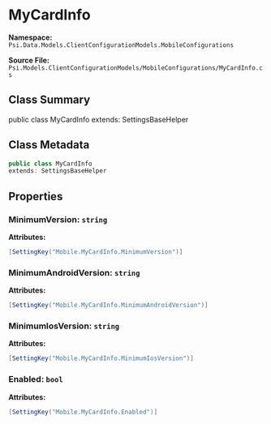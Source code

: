 # MyCardInfo

**Namespace:** `Psi.Data.Models.ClientConfigurationModels.MobileConfigurations`

**Source File:** `Psi.Models.ClientConfigurationModels/MobileConfigurations/MyCardInfo.cs`

## Class Summary

public class MyCardInfo
extends: SettingsBaseHelper

## Class Metadata

```typescript
public class MyCardInfo
extends: SettingsBaseHelper
```

## Properties

### MinimumVersion: `string`

**Attributes:**
```csharp
[SettingKey("Mobile.MyCardInfo.MinimumVersion")]
```

### MinimumAndroidVersion: `string`

**Attributes:**
```csharp
[SettingKey("Mobile.MyCardInfo.MinimumAndroidVersion")]
```

### MinimumIosVersion: `string`

**Attributes:**
```csharp
[SettingKey("Mobile.MyCardInfo.MinimumIosVersion")]
```

### Enabled: `bool`

**Attributes:**
```csharp
[SettingKey("Mobile.MyCardInfo.Enabled")]
```
